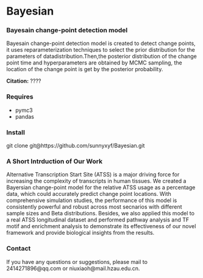 # Bayesian
<h3>Bayesain change-point detection model</h3>
<p>
Bayesain change-point detection model  is created to detect change points, it  uses
reparameterization techniques to select the prior distribution for the parameters of 
datadistribution.Then,the posterior distribution of the change point time and hyperparameters
are obtained by MCMC sampling, the location of the change point is get by the posterior probability.
</p>
<p>
<strong>Citation:</strong> ????
</p>
<h3>Requires</h3>
<ul>
<li>pymc3</li>
<li>pandas</li>
</ul>
<h3>Install</h3>
git clone git@https://github.com/sunnyxyf/Bayesian.git
<h3>A Short Intrduction of Our Work</h3>
Alternative Transcription Start Site (ATSS) is a major driving force for increasing the complexity
of transcripts in human tissues. We created a Bayersian change-point model for the relative ATSS usage as a 
percentage data, which could accurately predict change point locations. With comprehensive simulation studies, 
the performance of this model is consistently powerful and robust across most secnarios with different sample
sizes and Beta distributions. Besides, we also applied this model to a real ATSS longitudinal dataset and performed
pathway analysis and TF motif and enrichment analysis to demonstrate its effectiveness of our novel framework and
provide biological insights from the results.

<h3>Contact</h3>
If you have any questions or suggestions, please mail to 2414271896@qq.com or niuxiaoh@mail.hzau.edu.cn.
